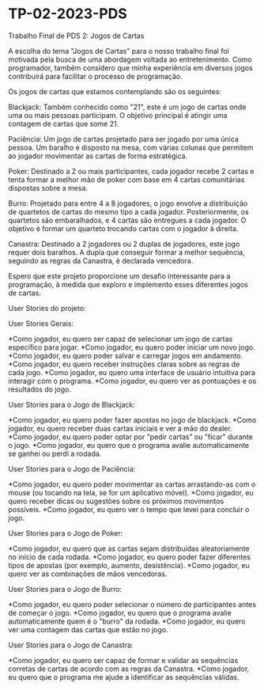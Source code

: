 # TP-02-2023-PDS
Trabalho Final de PDS 2: Jogos de Cartas

A escolha do tema "Jogos de Cartas" para o nosso trabalho final foi motivada pela busca de uma abordagem voltada ao entretenimento. Como programador, também considero que minha experiência em diversos jogos contribuirá para facilitar o processo de programação.

Os jogos de cartas que estamos contemplando são os seguintes:

Blackjack: Também conhecido como "21", este é um jogo de cartas onde uma ou mais pessoas participam. O objetivo principal é atingir uma contagem de cartas que some 21.

Paciência: Um jogo de cartas projetado para ser jogado por uma única pessoa. Um baralho é disposto na mesa, com várias colunas que permitem ao jogador movimentar as cartas de forma estratégica.

Poker: Destinado a 2 ou mais participantes, cada jogador recebe 2 cartas e tenta formar a melhor mão de poker com base em 4 cartas comunitárias dispostas sobre a mesa.

Burro: Projetado para entre 4 a 8 jogadores, o jogo envolve a distribuição de quartetos de cartas do mesmo tipo a cada jogador. Posteriormente, os quartetos são embaralhados, e 4 cartas são entregues a cada jogador. O objetivo é formar um quarteto trocando cartas com o jogador à direita.

Canastra: Destinado a 2 jogadores ou 2 duplas de jogadores, este jogo requer dois baralhos. A dupla que conseguir formar a melhor sequência, seguindo as regras da Canastra, é declarada vencedora.

Espero que este projeto proporcione um desafio interessante para a programação, à medida que exploro e implemento esses diferentes jogos de cartas.

User Stories do projeto:

User Stories Gerais:

*Como jogador, eu quero ser capaz de selecionar um jogo de cartas específico para jogar.
*Como jogador, eu quero poder iniciar um novo jogo.
*Como jogador, eu quero poder salvar e carregar jogos em andamento.
*Como jogador, eu quero receber instruções claras sobre as regras de cada jogo.
*Como jogador, eu quero uma interface de usuário intuitiva para interagir com o programa.
*Como jogador, eu quero ver as pontuações e os resultados do jogo.


User Stories para o Jogo de Blackjack:

*Como jogador, eu quero poder fazer apostas no jogo de blackjack.
*Como jogador, eu quero receber duas cartas iniciais e ver a mão do dealer.
*Como jogador, eu quero poder optar por "pedir cartas" ou "ficar" durante o jogo.
*Como jogador, eu quero que o programa avalie automaticamente se ganhei ou perdi a rodada.


User Stories para o Jogo de Paciência:

*Como jogador, eu quero poder movimentar as cartas arrastando-as com o mouse (ou tocando na tela, se for um aplicativo móvel).
*Como jogador, eu quero receber dicas ou sugestões sobre os próximos movimentos possíveis.
*Como jogador, eu quero ver o tempo que levei para concluir o jogo.


User Stories para o Jogo de Poker:

*Como jogador, eu quero que as cartas sejam distribuídas aleatoriamente no início de cada rodada.
*Como jogador, eu quero poder fazer diferentes tipos de apostas (por exemplo, aumento, desistência).
*Como jogador, eu quero ver as combinações de mãos vencedoras.


User Stories para o Jogo de Burro:

*Como jogador, eu quero poder selecionar o número de participantes antes de começar o jogo.
*Como jogador, eu quero que o programa avalie automaticamente quem é o "burro" da rodada.
*Como jogador, eu quero ver uma contagem das cartas que estão no jogo.


User Stories para o Jogo de Canastra:

*Como jogador, eu quero ser capaz de formar e validar as sequências corretas de cartas de acordo com as regras da Canastra.
*Como jogador, eu quero que o programa me ajude a identificar as sequências válidas.
